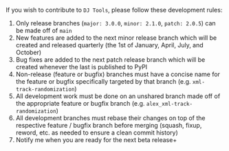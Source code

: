 If you wish to contribute to `DJ Tools`, please follow these development rules:
1. Only release branches (`major: 3.0.0`, `minor: 2.1.0`, `patch: 2.0.5`) can be made off of `main`
2. New features are added to the next minor release branch which will be created and released quarterly (the 1st of January, April, July, and October)
3. Bug fixes are added to the next patch release branch which will be created whenever the last is published to PyPI
3. Non-release (feature or bugfix) branches must have a concise name for the feature or bugfix specifically targeted by that branch (e.g. `xml-track-randomization`)
4. All development work must be done on an unshared branch made off of the appropriate feature or bugfix branch (e.g. `alex_xml-track-randomization`)
5. All development branches must rebase their changes on top of the respective feature / bugfix branch before merging (squash, fixup, reword, etc. as needed to ensure a clean commit history)
6. Notify me when you are ready for the next beta release+

